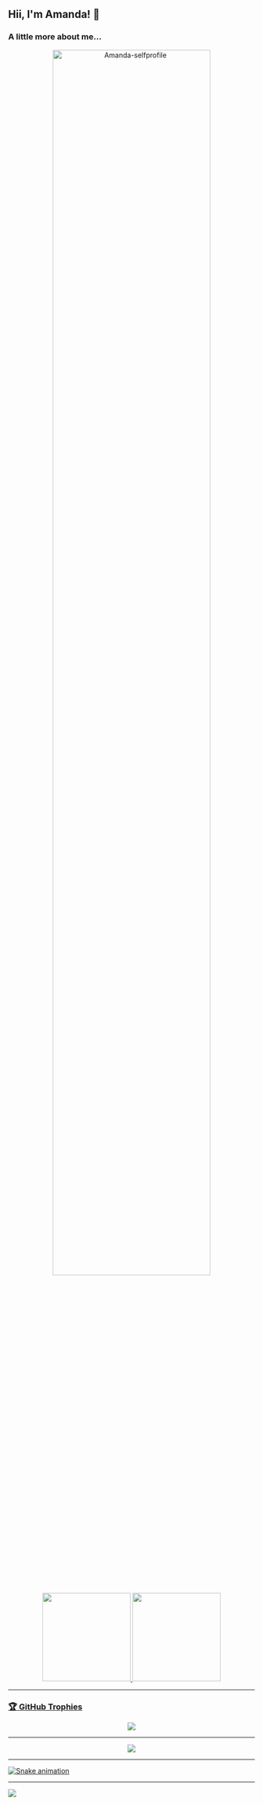 ## Hii, I'm Amanda! 🌺

### A little more about me...
<div align="center">
  <img align="center" alt="Amanda-selfprofile" width="80%"  src="https://user-images.githubusercontent.com/72527935/187032334-6af8de5c-4091-4876-8e6e-1e31bae3aaba.png">
</div>

###

<div align="center">
  <a href="https://github.com/amndalsr">
  <img height="180em" src="https://github-readme-stats.vercel.app/api?username=amndalsr&show_icons=true&theme=dracula&include_all_commits=true&count_private=true"/>
  <img height="180em" src="https://github-readme-stats.vercel.app/api/top-langs/?username=amndalsr&layout=compact&langs_count=7&theme=dracula"/>
</div>

---

### 🏆 GitHub Trophies
<div align="center">
<img src="https://github-profile-trophy.vercel.app/?username=amndalsr&theme=dracula&no-frame=true&no-bg=false&margin-w=4">
</div>

---

<div align="center">
<img src="https://quotes-github-readme.vercel.app/api?type=horizontal&theme=radical">
</div>

---
  
![Snake animation](https://github.com/amndalsr/amndalsr/blob/output/github-contribution-grid-snake.svg)
  
---

[![](https://visitcount.itsvg.in/api?id=amndalsr&icon=5&color=0)](https://visitcount.itsvg.in)
